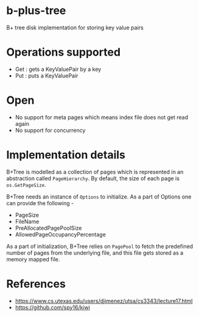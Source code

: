 
# b-plus-tree
B+ tree disk implementation for storing key value pairs

# Operations supported
- Get : gets a KeyValuePair by a key
- Put : puts a KeyValuePair

# Open
- No support for meta pages which means index file does not get read again
- No support for concurrency

# Implementation details
B+Tree is modelled as a collection of pages which is represented in an abstraction called ```PageHierarchy```. 
By default, the size of each page is ```os.GetPageSize```.

B+Tree needs an instance of ```Options``` to initialize. As a part of Options one can provide the following -
- PageSize 
- FileName 
- PreAllocatedPagePoolSize 
- AllowedPageOccupancyPercentage  

As a part of initialization, B+Tree relies on ```PagePool``` to fetch the predefined number of pages from the underlying file, and this
file gets stored as a memory mapped file.

# References
- https://www.cs.utexas.edu/users/djimenez/utsa/cs3343/lecture17.html
- https://github.com/spy16/kiwi
